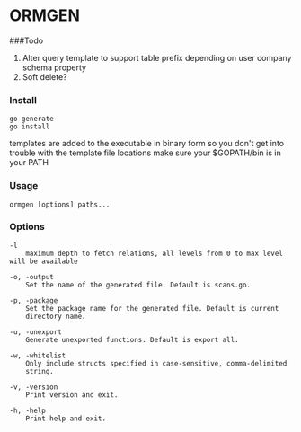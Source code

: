 # ORMGEN

###Todo

1. Alter query template to support table prefix depending on user company schema property
2. Soft delete?

### Install
```
go generate
go install
```
templates are added to the executable in binary form so you don't get into trouble
with the template file locations
make sure your $GOPATH/bin is in your PATH

### Usage
```
ormgen [options] paths...
```

### Options
```
-l
    maximum depth to fetch relations, all levels from 0 to max level will be available

-o, -output
    Set the name of the generated file. Default is scans.go.

-p, -package
    Set the package name for the generated file. Default is current
    directory name.

-u, -unexport
    Generate unexported functions. Default is export all.

-w, -whitelist
    Only include structs specified in case-sensitive, comma-delimited
    string.

-v, -version
    Print version and exit.

-h, -help
    Print help and exit.
```

